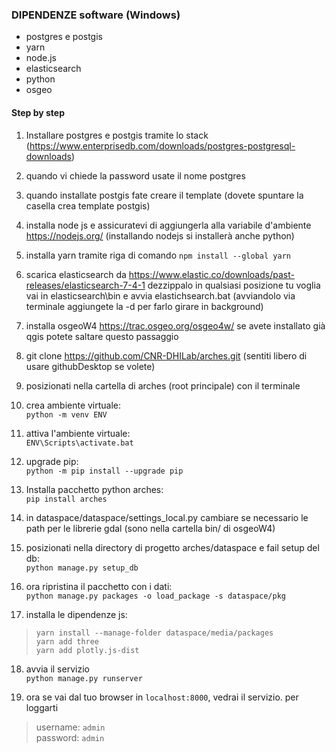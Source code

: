### DIPENDENZE software (Windows)
- postgres e postgis
- yarn
- node.js
- elasticsearch
- python
- osgeo

#### Step by step

1. Installare postgres e postgis tramite lo stack (https://www.enterprisedb.com/downloads/postgres-postgresql-downloads)

2. quando vi chiede la password usate il nome postgres

3.  quando installate postgis fate creare il template (dovete spuntare la casella crea template postgis)

4.  installa node js e assicuratevi di aggiungerla alla variabile d'ambiente https://nodejs.org/  (installando nodejs si installerà anche python)

5. installa yarn tramite riga di comando
`npm install --global yarn`

6. scarica  elasticsearch da https://www.elastic.co/downloads/past-releases/elasticsearch-7-4-1
dezzippalo in qualsiasi posizione tu voglia  vai in elasticsearch\bin e avvia elastichsearch.bat (avviandolo via terminale aggiungete la -d per farlo girare in background)

7. installa osgeoW4 https://trac.osgeo.org/osgeo4w/ se avete installato già qgis potete saltare questo passaggio

8. git clone https://github.com/CNR-DHILab/arches.git  (sentiti libero di usare githubDesktop se volete)

9. posizionati nella cartella di arches (root principale) con il terminale

10. crea ambiente virtuale:  
`python -m venv ENV`

11. attiva l'ambiente virtuale:  
`ENV\Scripts\activate.bat`

12. upgrade pip:  
`python -m pip install --upgrade pip`

13. Installa pacchetto python arches:  
`pip install arches`

14. in dataspace/dataspace/settings_local.py cambiare se necessario le path per le librerie gdal (sono nella cartella bin/ di osgeoW4)

15. posizionati nella directory di progetto arches/dataspace e fail setup del db:  
`python manage.py setup_db`

16. ora ripristina il pacchetto con i dati:  
`python manage.py packages -o load_package -s dataspace/pkg`

17. installa le dipendenze js:
> `yarn install --manage-folder dataspace/media/packages`  
> `yarn add three`  
> `yarn add plotly.js-dist`

18. avvia il servizio  
`python manage.py runserver`

19. ora se vai dal tuo browser in `localhost:8000`, vedrai il servizio. per loggarti
> username: `admin`  
> password: `admin`
